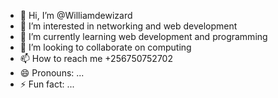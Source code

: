 - 👋 Hi, I’m @Williamdewizard
- 👀 I’m interested in networking and web development
- 🌱 I’m currently learning web development and programming
- 💞️ I’m looking to collaborate on computing
- 📫 How to reach me +256750752702
- 😄 Pronouns: ...
- ⚡ Fun fact: ...

<!---
Williamdewizard/Williamdewizard is a ✨ special ✨ repository because its `README.md` (this file) appears on your GitHub profile.
You can click the Preview link to take a look at your changes.
--->
